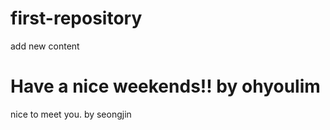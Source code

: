 # first-repository
add new content

# Have a nice weekends!! by ohyoulim
nice to meet you. by seongjin
